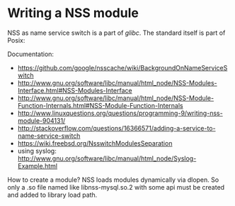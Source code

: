 # Writing a NSS module

NSS as name service switch is a part of *glibc*. The standard itself is part of Posix:

Documentation:

- https://github.com/google/nsscache/wiki/BackgroundOnNameServiceSwitch
- http://www.gnu.org/software/libc/manual/html_node/NSS-Modules-Interface.html#NSS-Modules-Interface
- http://www.gnu.org/software/libc/manual/html_node/NSS-Module-Function-Internals.html#NSS-Module-Function-Internals
- http://www.linuxquestions.org/questions/programming-9/writing-nss-module-904131/
- http://stackoverflow.com/questions/16366571/adding-a-service-to-name-service-switch
- https://wiki.freebsd.org/NsswitchModulesSeparation
- using syslog: http://www.gnu.org/software/libc/manual/html_node/Syslog-Example.html

How to create a module? NSS loads modules dynamically via dlopen. So only a .so file named like libnss-mysql.so.2 with some api must be created and added to library load path.